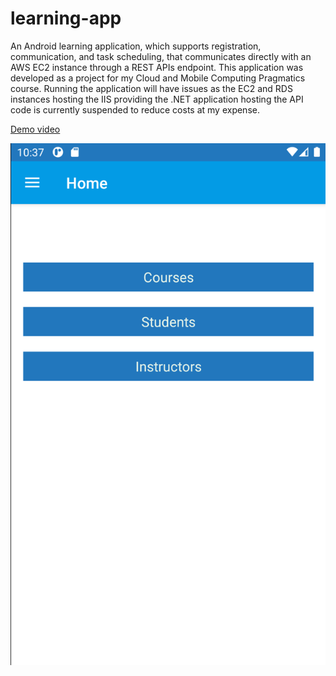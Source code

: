 # learning-app
An Android learning application, which supports registration, communication, and task scheduling, that communicates directly with an AWS EC2 instance through a REST APIs endpoint. This application was developed as a project for my Cloud and Mobile Computing Pragmatics course. Running the application will have issues as the EC2 and RDS instances hosting the IIS providing the .NET application hosting the API code is currently suspended to reduce costs at my expense.

[Demo video](https://youtu.be/YFPar6fbaAc)

![App screenshot](./image.png)
